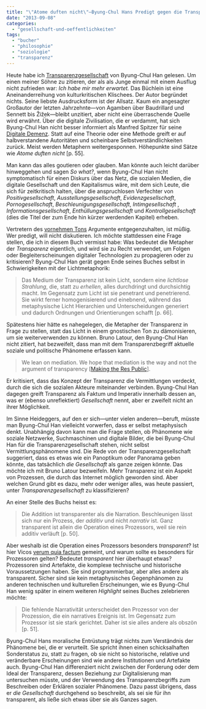 ```yaml
---
title: "\"Atome duften nicht\"—Byung-Chul Hans Predigt gegen die Transparenzgesellschaft"
date: "2013-09-08"
categories: 
  - "gesellschaft-und-oeffentlichkeiten"
tags: 
  - "bucher"
  - "philosophie"
  - "soziologie"
  - "transparenz"
---
```


Heute habe ich [Transparenzgesellschaft](http://www.matthes-seitz-berlin.de/buch/transparenzgesellschaft.html "Transparenzgesellschaft - Verlag Matthes & Seitz Berlin") von Byung-Chul Han gelesen. Um einen meiner Söhne zu zitieren, der als als Junge einmal mit einem Ausflug nicht zufrieden war: _Ich habe mir mehr erwartet._ Das Büchlein ist eine Aneinanderreihung von kulturkritischen Klischees. Der Autor begründet nichts. Seine liebste Ausdrucksform ist der Allsatz. Kaum ein angesagter Großautor der letzten Jahrzehnte—von Agamben über Baudrillard und Sennett bis Žižek—bleibt unzitiert, aber nicht eine überraschende Quelle wird erwähnt. Über die digitale Zivilisation, die er verdammt, hat sich Byung-Chul Han nicht besser informiert als Manfred Spitzer für seine [Digitale Demenz](http://www.droemer-knaur.de/buecher/Digitale+Demenz.7783008.html "Digitale Demenz von Manfred Spitzer – Droemer Knaur"). Statt auf eine Theorie oder eine Methode greift er auf halbverstandene Autoritäten und scheinbare Selbstverständlichkeiten zurück. Meist werden Metaphern weitergesponnen. Höhepunkte sind Sätze wie _Atome duften nicht_ \[p. 55\].

Man kann das alles goutieren oder glauben. Man könnte auch leicht darüber hinweggehen und sagen _So what?_, wenn Byung-Chul Han nicht symptomatisch für einen Diskurs über das Netz, die sozialen Medien, die digitale Gesellschaft und den Kapitalismus wäre, mit dem sich Leute, die sich für zeitkritisch halten, über die anspruchlosen Verfechter von _Positivgesellschaft_, _Ausstellungsgesellschaft_, _Evidenzgesellschaft_, _Pornogesellschaft_, _Beschleunigungsgesellschaft_, _Intimgesellschaft_ , _Informationsgesellschaft_, _Enthüllungsgesellschaft_ und _Kontrollgesellschaft_ (dies die Titel der zum Ende hin kürzer werdenden Kapitel) erheben.

Vertretern des [vornehmen Tons](http://www.korpora.org/kant/aa08/387.html "Kant: Von einem neuerdings erhobenen vornehmen Ton in der Philosophie") Argumente entgegenzuhalten, ist müßig. Wer predigt, will nicht diskutieren. Ich möchte stattdessen eine Frage stellen, die ich in diesem Buch vermisst habe: Was bedeutet die Metapher der _Transparenz_ eigentlich, und wird sie zu Recht verwendet, um Folgen oder Begleiterscheinungen digitaler Technologien zu propagieren oder zu kritisieren? Byung-Chul Han gerät gegen Ende seines Buches selbst in Schwierigkeiten mit der Lichtmetaphorik:

> Das Medium der Transparenz ist kein Licht, sondern eine _lichtlose Strahlung_, die, statt zu _erhellen_, alles durchdringt und durchsichtig macht. Im Gegensatz zum Licht ist sie penetrant und penetrierend. Sie wirkt ferner homogenisierend und einebnend, während das metaphysische Licht Hierarchien und Unterscheidungen generiert und dadurch Ordnungen und Orientierungen schafft \[p. 66\].

Spätestens hier hätte es nahegelegen, die Metapher der Transparenz in Frage zu stellen, statt das Licht in einem gnostischen Ton zu dämonisieren, um sie weiterverwenden zu können. Bruno Latour, den Byung-Chul Han nicht zitiert, hat bezweifelt, dass man mit dem Transparenzbegriff aktuelle soziale und politische Phänomene erfassen kann.

> We lean on mediation. We hope that mediation is the way and not the argument of transparency \[[Making the Res Public](http://www.academia.edu/181481/Interview_with_Bruno_Latour_Making_the_Res_Public "Interview with Bruno Latour: Making the 'Res Public' | Tomás Sánchez Criado - Academia.edu")\].

Er kritisiert, dass das Konzept der Transparenz die Vermittlungen verdeckt, durch die sich die sozialen Akteure miteinander verbinden. Byung-Chul Han dagegen greift Transparenz als Faktum und Imperativ innerhalb dessen an, was er (ebenso unreflektiert) _Gesellschaft_ nennt, aber er zweifelt nicht an ihrer Möglichkeit.

Im Sinne Heideggers, auf den er sich—unter vielen anderen—beruft, müsste man Byung-Chul Han vielleicht vorwerfen, dass er selbst metaphysisch denkt. Unabhängig davon kann man die Frage stellen, ob Phänomene wie soziale Netzwerke, Suchmaschinen und digitale Bilder, die bei Byung-Chul Han für die Transparenzgesellschaft stehen, nicht selbst Vermittlungsphänomene sind. Die Rede von der Transparenzgesellschaft suggeriert, dass es etwas wie ein Panoptikum oder Panorama geben könnte, das tatsächlich _die Gesellschaft_ als ganze zeigen könnte. Das möchte ich mit Bruno Latour bezweifeln. Mehr Transparenz ist ein Aspekt von Prozessen, die durch das Internet möglich geworden sind. Aber welchen Grund gibt es dazu, mehr oder weniger alles, was heute passiert, unter _Transparenzgesellschaft_ zu klassifizieren?

An einer Stelle des Buchs heisst es:

> Die Addition ist transparenter als die Narration. Beschleunigen lässt sich nur ein Prozess, der _additiv_ und nicht _narrativ_ ist. Ganz transparent ist allein die Operation eines Prozessors, weil sie rein additiv verläuft \[p. 50\].

Aber weshalb ist die Operation eines Prozessors besonders _transparent_? Ist hier Vicos [verum quia factum](http://de.wikipedia.org/wiki/Giambattista_Vico "Giambattista Vico – Wikipedia") gemeint, und warum sollte es besonders für Prozessoren gelten? Bedeutet _transparent_ hier überhaupt etwas? Prozessoren sind Artefakte, die komplexe technische und historische Voraussetzungen haben. Sie sind programmierbar, aber alles andere als transparent. Sicher sind sie kein metaphysisches Gegenphänomen zu anderen technischen und kulturellen Erscheinungen, wie es Byung-Chul Han wenig später in einem weiteren _Highlight_ seines Buches zelebrieren möchte:

> Die fehlende Narrativität unterscheidet den Prozessor von der Prozession, die ein narratives Ereignis ist. Im Gegensatz zum Prozessor ist sie stark gerichtet. Daher ist sie alles andere als obszön \[p. 51\].

Byung-Chul Hans moralische Entrüstung trägt nichts zum Verständnis der Phänomene bei, die er verurteilt. Sie spricht ihnen einen schicksalhaften Sonderstatus zu, statt zu fragen, ob sie nicht so historische, relative und veränderbare Erscheinungen sind wie andere Institutionen und Artefakte auch. Byung-Chul Han differenziert nicht zwischen der Forderung oder dem Ideal der Transparenz, dessen Beziehung zur Digitalisierung man untersuchen müsste, und der Verwendung des Transparenzbegriffs zum Beschreiben oder Erklären sozialer Phänomene. Dazu passt übrigens, dass er _die Gesellschaft_ durchgehend so beschreibt, als sei sie für ihn transparent, als ließe sich etwas über sie als Ganzes sagen.
